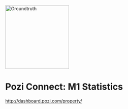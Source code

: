 <img src="http://i.imgur.com/TLMFPUa.png" alt="Groundtruth" width="200">

# Pozi Connect: M1 Statistics

http://dashboard.pozi.com/property/